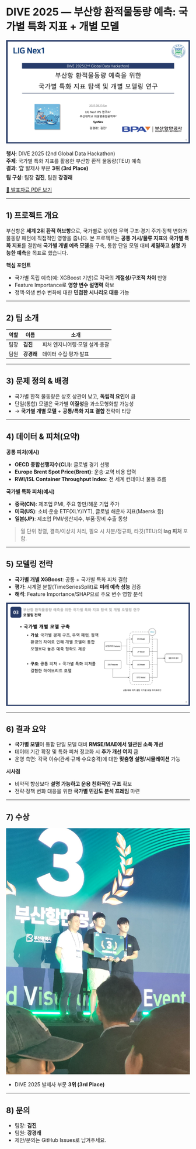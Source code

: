 # DIVE 2025 — 부산항 환적물동량 예측: 국가별 특화 지표 + 개별 모델

![Cover slide (PDF 1page)](assets/cover.png)

**행사**: DIVE 2025 (2nd Global Data Hackathon)  
**주제**: 국가별 특화 지표를 활용한 부산항 환적 물동량(TEU) 예측  
**결과**: 🏆 발제사 부문 **3위 (3rd Place)**  
**팀 구성**: 팀장 **김진**, 팀원 **강경래**

[📄 발표자료 PDF 보기](./DIVE2025_ver_fin.pdf)

---

## 1) 프로젝트 개요

부산항은 **세계 2위 환적 허브항**으로, 국가별로 상이한 무역 구조·경기 주기·정책 변화가 물동량 패턴에 직접적인 영향을 줍니다. 본 프로젝트는 **공통 거시/물류 지표**와 **국가별 특화 지표**를 결합해 **국가별 개별 예측 모델**을 구축, 통합 단일 모델 대비 **세밀하고 설명 가능한 예측**을 목표로 했습니다.

**핵심 포인트**
- 국가별 독립 예측(예: XGBoost 기반)로 각국의 **계절성/구조적 차이** 반영
- Feature Importance로 **영향 변수 설명력** 확보
- 정책·외생 변수 변화에 대한 **민첩한 시나리오 대응** 가능

---

## 2) 팀 소개

| 역할 | 이름 | 소개 |
|---|---|---|
| 팀장 | **김진** | 피처 엔지니어링·모델 설계·총괄 |
| 팀원 | **강경래** | 데이터 수집·평가·발표 |

---

## 3) 문제 정의 & 배경

- 국가별 환적 물동량은 상호 상관이 낮고, **독립적 요인**이 큼  
- 단일(통합) 모델은 국가별 **이질성**을 과소모형화할 가능성  
- → **국가별 개별 모델** + **공통/특화 지표 결합** 전략이 타당

---

## 4) 데이터 & 피처(요약)

**공통 피처(예시)**  
- **OECD 종합선행지수(CLI)**: 글로벌 경기 선행  
- **Europe Brent Spot Price(Brent)**: 운송·교역 비용 압력  
- **RWI/ISL Container Throughput Index**: 전 세계 컨테이너 물동 흐름

**국가별 특화 피처(예시)**  
- **중국(CN)**: 제조업 PMI, 주요 항만/해운 기업 주가  
- **미국(US)**: 소비·운송 ETF(XLY/IYT), 글로벌 해운사 지표(Maersk 등)  
- **일본(JP)**: 제조업 PMI/생산지수, 부품·장비 수출 동향

> 월 단위 정렬, 결측/이상치 처리, 필요 시 차분/정규화, 타깃(TEU)의 **lag 피처** 포함.

---

## 5) 모델링 전략

- **국가별 개별 XGBoost**: 공통 + 국가별 특화 피처 결합  
- **평가**: 시계열 분할(TimeSeriesSplit)로 **미래 예측 성능** 검증  
- **해석**: Feature Importance/SHAP으로 주요 변수 영향 분석

![Another slide (method/pipeline)](assets/slide-2.png)

---

## 6) 결과 요약

- **국가별 모델**이 통합 단일 모델 대비 **RMSE/MAE에서 일관된 소폭 개선**  
- 데이터 기간 확장 및 특화 피처 정교화 시 **추가 개선 여지** 큼  
- 운영 측면: 각국 이슈(관세·규제·수요충격)에 대한 **맞춤형 설명/시뮬레이션** 가능

**시사점**
- 비약적 향상보다 **설명 가능하고 운용 친화적인 구조** 확보  
- 전략·정책 변화 대응을 위한 **국가별 민감도 분석 프레임** 마련

---

## 7) 수상

![Award photo](assets/award.jpg)

- DIVE 2025 발제사 부문 **3위 (3rd Place)**

---

## 8) 문의

- 팀장: **김진**  
- 팀원: **강경래**  
- 제안/문의는 GitHub Issues로 남겨주세요.